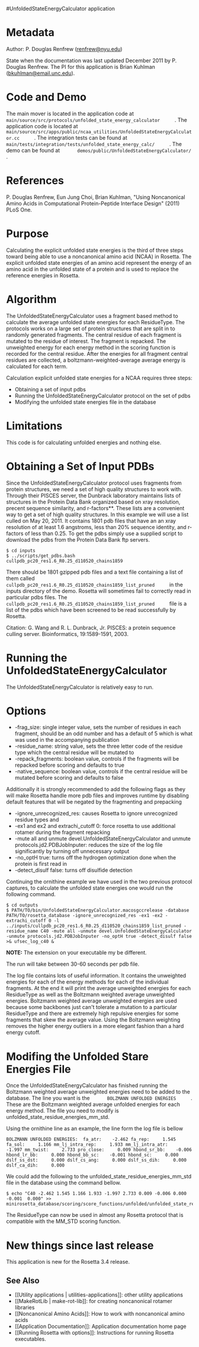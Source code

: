 #UnfoldedStateEnergyCalculator application

Metadata
========

Author: P. Douglas Renfrew (renfrew@nyu.edu)

State when the documentation was last updated December 2011 by P. Douglas Renfrew. The PI for this application is Brian Kuhlman (bkuhlman@email.unc.edu).

Code and Demo
=============

The main mover is located in the application code at `       main/source/src/protocols/unfolded_state_energy_calculator      ` . The application code is located at `       main/source/src/apps/public/ncaa_utilities/UnfoldedStateEnergyCalculator.cc      ` . The integration tests can be found at `       main/tests/integration/tests/unfolded_state_energy_calc/      ` . The demo can be found at `       demos/public/UnfoldedStateEnergyCalculator/      ` .

References
==========

P. Douglas Renfrew, Eun Jung Choi, Brian Kuhlman, "Using Noncanonical Amino Acids in Computational Protein-Peptide Interface Design" (2011) PLoS One.

Purpose
===========================================

Calculating the explicit unfolded state energies is the third of three steps toward being able to use a noncanonical amino acid (NCAA) in Rosetta. The explicit unfolded state energies of an amino acid represent the energy of an amino acid in the unfolded state of a protein and is used to replace the reference energies in Rosetta.

Algorithm
=========

The UnfoldedStateEnergyCalculator uses a fragment based method to calculate the average unfolded state energies for each ResidueType. The protocols works on a large set of protein structures that are split in to randomly generated fragments. The central residue of each fragment is mutated to the residue of interest. The fragment is repacked. The unweighted energy for each energy method in the scoring function is recorded for the central residue. After the energies for all fragment central residues are collected, a boltzmann-weighted-average average energy is calculated for each term.

Calculation explicit unfolded state energies for a NCAA requires three steps:

-   Obtaining a set of input pdbs
-   Running the UnfoldedStateEnergyCalculator protocol on the set of pdbs
-   Modifying the unfolded state energies file in the database

Limitations
===========

This code is for calculating unfolded energies and nothing else.

Obtaining a Set of Input PDBs
=============================

Since the UnfoldedStateEnergyCalculator protocol uses fragments from protein structures, we need a set of high quality structures to work with. Through their PISCES server, the Dunbrack laboratory maintains lists of structures in the Protein Data Bank organized based on xray resolution, precent sequence similarity, and r-factors\*\*. These lists are a convenient way to get a set of high quality structures. In this example we will use a list culled on May 20, 2011. It contains 1801 pdb files that have an an xray resolution of at least 1.6 angstroms, less than 20% sequence identity, and r-factors of less than 0.25. To get the pdbs simply use a supplied script to download the pdbs from the Protein Data Bank ftp servers.

```
$ cd inputs
$ ../scripts/get_pdbs.bash cullpdb_pc20_res1.6_R0.25_d110520_chains1859
```

There should be 1801 gzipped pdb files and a text file containing a list of them called `       cullpdb_pc20_res1.6_R0.25_d110520_chains1859_list_pruned      ` in the inputs directory of the demo. Rosetta will sometimes fail to correctly read in particular pdbs files. The `       cullpdb_pc20_res1.6_R0.25_d110520_chains1859_list_pruned      ` file is a list of the pdbs which have been screened to be read successfully by Rosetta.

Citation: G. Wang and R. L. Dunbrack, Jr. PISCES: a protein sequence culling server. Bioinformatics, 19:1589-1591, 2003.

Running the UnfoldedStateEnergyCalculator
=========================================

The UnfoldedStateEnergyCalculator is relatively easy to run.

Options
=======

-   -frag\_size: single integer value, sets the number of residues in each fragment, should be an odd number and has a default of 5 which is what was used in the accompanying publication
-   -residue\_name: string value, sets the three letter code of the residue type which the central residue will be mutated to
-   -repack\_fragments: boolean value, controls if the fragments will be repacked before scoring and defaults to true
-   -native\_sequence: boolean value, controls if the central residue will be mutated before scoring and defaults to false

Additionally it is strongly recommended to add the following flags as they will make Rosetta handle more pdb files and improves runtime by disabling default features that will be negated by the fragmenting and prepacking

-   -ignore\_unrecognized\_res: causes Rosetta to ignore unrecognized residue types and
-   -ex1 and ex2 and extrachi\_cutoff 0: force rosetta to use additional rotamer during the fragment repacking
-   -mute all and unmute devel.UnfoldedStateEnergyCalculator and unmute protocols.jd2.PDBJobInputer: reduces the size of the log file significantly by turning off unnecessary output
-   -no\_optH true: turns off the hydrogen optimization done when the protein is first read in
-   -detect\_disulf false: turns off disulfide detection

Continuing the ornithine example we have used in the two previous protocol captures, to calculate the unfolded state energies one would run the following command.

```
$ cd outputs
$ PATH/TO/bin/UnfoldedStateEnergyCalculator.macosgccrelease -database PATH/TO/rosetta_database -ignore_unrecognized_res -ex1 -ex2 -extrachi_cutoff 0 -l ../inputs/cullpdb_pc20_res1.6_R0.25_d110520_chains1859_list_pruned -residue_name C40 -mute all -unmute devel.UnfoldedStateEnergyCalculator -unmute protocols.jd2.PDBJobInputer -no_optH true -detect_disulf false >& ufsec_log_c40 &
```

**NOTE:** The extension on your executable my be different.

The run will take between 30-60 seconds per pdb file.

The log file contains lots of useful information. It contains the unweighted energies for each of the energy methods for each of the individual fragments. At the end it will print the average unweighted energies for each ResidueType as well as the Boltzmann weighted average unweighted energies. Boltzmann weighted average unweighted energies are used because some backbones just can't tolerate a mutation to a particular ResidueType and there are extremely high repulsive energies for some fragments that skew the average value. Using the Boltzmann weighting removes the higher energy outliers in a more elegant fashion than a hard energy cutoff.

Modifing the Unfolded Stare Energies File
=========================================

Once the UnfoldedStateEnergyCalculator has finished running the Boltzmann weighted average unweighted energies need to be added to the database. The line you want is the `       BOLZMANN UNFOLDED ENERGIES      ` . These are the Boltzmann weighted average unfolded energies for each energy method. The file you need to modify is unfolded\_state\_residue\_energies\_mm\_std.

Using the ornithine line as an example, the line form the log file is bellow

```
BOLZMANN UNFOLDED ENERGIES:  fa_atr:    -2.462 fa_rep:     1.545 fa_sol:     1.166 mm_lj_intra_rep:     1.933 mm_lj_intra_atr:    -1.997 mm_twist:     2.733 pro_close:     0.009 hbond_sr_bb:    -0.006 hbond_lr_bb:     0.000 hbond_bb_sc:    -0.001 hbond_sc:     0.000 dslf_ss_dst:     0.000 dslf_cs_ang:     0.000 dslf_ss_dih:     0.000 dslf_ca_dih:     0.000
```

We could add the following to the unfolded\_state\_residue\_energies\_mm\_std file in the database using the command bellow.

```
$ echo "C40 -2.462 1.545 1.166 1.933 -1.997 2.733 0.009 -0.006 0.000 -0.001  0.000" >> minirosetta_database/scoring/score_functions/unfolded/unfolded_state_residue_energies_mm_std
```

The ResidueType can now be used in almost any Rosetta protocol that is compatible with the MM\_STD scoring function.

New things since last release
=============================

This application is new for the Rosetta 3.4 release.

## See Also

* [[Utility applications | utilities-applications]]: other utility applications
* [[MakeRotLib | make-rot-lib]]: for creating noncanonical rotamer libraries
* [[Noncanonical Amino Acids]]: How to work with noncanonical amino acids
* [[Application Documentation]]: Application documentation home page
* [[Running Rosetta with options]]: Instructions for running Rosetta executables.
